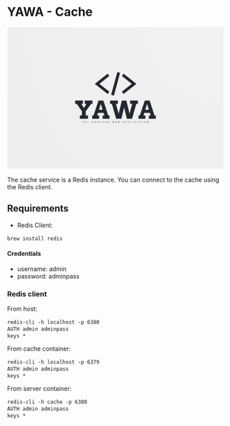 # YAWA - Cache

![YAWA Logo](resources/brand/yawa-logo.png)

The cache service is a Redis instance.
You can connect to the cache using the Redis client.

## Requirements
* Redis Client:
```
brew install redis
```

#### Credentials
* username: admin
* password: adminpass

### Redis client
From host:
```shell
redis-cli -h localhost -p 6380
AUTH admin adminpass
keys *
```

From cache container:
```shell
redis-cli -h localhost -p 6379
AUTH admin adminpass
keys *
```

From server container:
```shell
redis-cli -h cache -p 6380
AUTH admin adminpass
keys *
```

